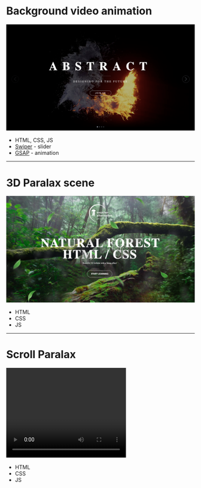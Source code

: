 # Background video animation

![img](/bg_video_animation/fire_bg.png)

- HTML, CSS, JS
- [Swiper](https://swiperjs.com/) - slider
- [GSAP](https://gsap.com/) - animation

---

# 3D Paralax scene

![img](/3d_paralax/3d_paralax.png)

- HTML
- CSS
- JS

---

# Scroll Paralax

<video width="320" height="240" controls>
  <source src="/scroll_paralax/example.mov" type="video/mp4">
</video>

- HTML
- CSS
- JS
